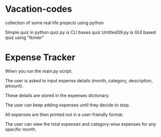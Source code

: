 # Vacation-codes
collection of some real life projects using python


SImple quiz in python
quiz.py is CLI bases quiz
Untitled39.py is GUI based quiz using "tkinter"


# Expense Tracker
When you run the main.py script:

The user is asked to input expense details (month, category, description, amount).

These details are stored in the expenses dictionary.

The user can keep adding expenses until they decide to stop.

All expenses are then printed out in a user-friendly format.

The user can view the total expenses and category-wise expenses for any specific month.
